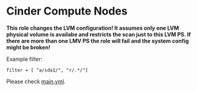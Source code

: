 # Cinder Compute Nodes

**This role changes the LVM configuration! It assumes only one LVM physical volume is availabe and restricts the scan just to this LVM PS. If there are more than one LMV PS the role will fail and the system config might be broken!**

Example filter:
```
filter = [ "a/sda1/", "r/.*/"]
```

Please check [main.yml](tasks/main.yml). 